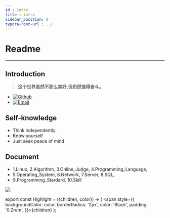```yaml
---
id : intro
title : intro
sidebar_position: 0
typora-root-url : ../
---
```


# Readme
-----
## Introduction

> <Highlight color="#CCCCCC"><b>这个世界虽然不那么美好,但仍然值得奋斗。</b></Highlight>

- [![Github](https://img.shields.io/badge/Github-yanzhw-green)](https://github.com/yanzhw)
- [![Email](https://img.shields.io/badge/Email-yanzw-green)](mailto:yanzw@pm.me)


##  Self-knowledge

- Think independently
- Know yourself
- Just seek peace of mind 



## Document

- 1.Linux, 2.Algorithm, 3.Online_Judge, 4.Programming_Language, 
- 5.Operating_System, 6.Network, 7.Server, 8.SQL,
- 9.Programming_Stardard,  10.Skill



![](https://cdn.jsdelivr.net/gh/worst0/picture/wallhaven-43wgzv.jpg)



export const Highlight = ({children, color}) => ( <span style={{
    backgroundColor: color,
    borderRadius: '2px',
    color: 'Black',
    padding: '0.2rem',
}}>{children}</span> );